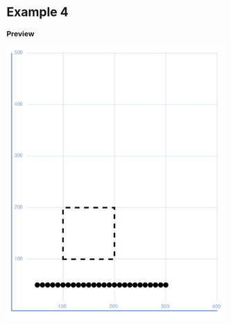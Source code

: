# Example 4

### Preview
![Example 4](https://github.com/IvanSostarko/postscript-examples/blob/master/Example04/Example4.jpg)